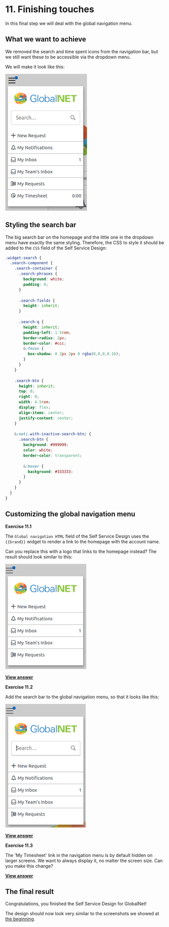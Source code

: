 # 11. Finishing touches

In this final step we will deal with the global navigation menu.

## What we want to achieve

We removed the search and time spent icons from the navigation bar, but we still want these to be accessible
via the dropdown menu.

We will make it look like this:

![Dropdown menu](images/globalnet-dropdown-menu-design.png)

## Styling the search bar

The big search bar on the homepage and the little one in the dropdown menu have exactly the same styling.
Therefore, the CSS to style it should be added to the `CSS` field of the Self Service Design: 

``` css
.widget-search {
  .search-component {
    .search-container {
      .search-phrases {
        background: white;
        padding: 0;
      }

      .search-fields {
        height: inherit;
      }

      .search-q {
        height: inherit;
        padding-left: 1.5rem;
        border-radius: 2px;
        border-color: #ccc;
        &:focus {
          box-shadow: 0 2px 2px 0 rgba(0,0,0,0.16);
        }
      }
    }

    .search-btn {
      height: inherit;
      top: 0;
      right: 0;
      width: 4.5rem;
      display: flex;
      align-items: center;
      justify-content: center;
    }

    &:not(.with-inactive-search-btn) {
      .search-btn {
        background: #999999;
        color: white;
        border-color: transparent;

        &:hover {
          background: #333333;
        }
      }
    }
  }
}
```

## Customizing the global navigation menu

**Exercise 11.1**

The `Global navigation HTML` field of the Self Service Design uses the `{{brand}}` widget to render a link to the homepage with the account name.

Can you replace this with a logo that links to the homepage instead? The result should look similar to this:

![Menu with logo](images/menu-with-logo.png)

[**View answer**](answers/answer-11.1.md)

**Exercise 11.2**

Add the search bar to the global navigation menu, so that it looks like this:

![Menu with search bar](images/menu-with-search-bar.png)

[**View answer**](answers/answer-11.2.md)

**Exercise 11.3**

The 'My Timesheet' link in the navigation menu is by default hidden on larger screens.
We want to always display it, no matter the screen size. Can you make this change?

[**View answer**](answers/answer-11.3.md)

## The final result

Congratulations, you finished the Self Service Design for GlobalNet!

The design should now look very similar to the screenshots we showed at [the beginning](1-introduction.md).
 
